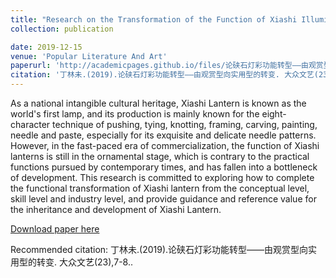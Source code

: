 ```yaml
---
title: "Research on the Transformation of the Function of Xiashi Illumination: the Transformation from Ornamental to Practical / 论硖石灯彩功能转型——由观赏型向实用型的转变"
collection: publication

date: 2019-12-15 
venue: 'Popular Literature And Art'
paperurl: 'http://academicpages.github.io/files/论硖石灯彩功能转型——由观赏型向实用型的转变.pdf'
citation: '丁林未.(2019).论硖石灯彩功能转型——由观赏型向实用型的转变. 大众文艺(23),7-8.'
---
```

As a national intangible cultural heritage, Xiashi Lantern is known as the world's first lamp, and its production is mainly known for the eight-character technique of pushing, tying, knotting, framing, carving, painting, needle and paste, especially for its exquisite and delicate needle patterns. However, in the fast-paced era of commercialization, the function of Xiashi lanterns is still in the ornamental stage, which is contrary to the practical functions pursued by contemporary times, and has fallen into a bottleneck of development. This research is committed to exploring how to complete the functional transformation of Xiashi lantern from the conceptual level, skill level and industry level, and provide guidance and reference value for the inheritance and development of Xiashi Lantern.

[Download paper here](http://academicpages.github.io/files/论硖石灯彩功能转型——由观赏型向实用型的转变.pdf)

Recommended citation: 丁林未.(2019).论硖石灯彩功能转型——由观赏型向实用型的转变. 大众文艺(23),7-8..
